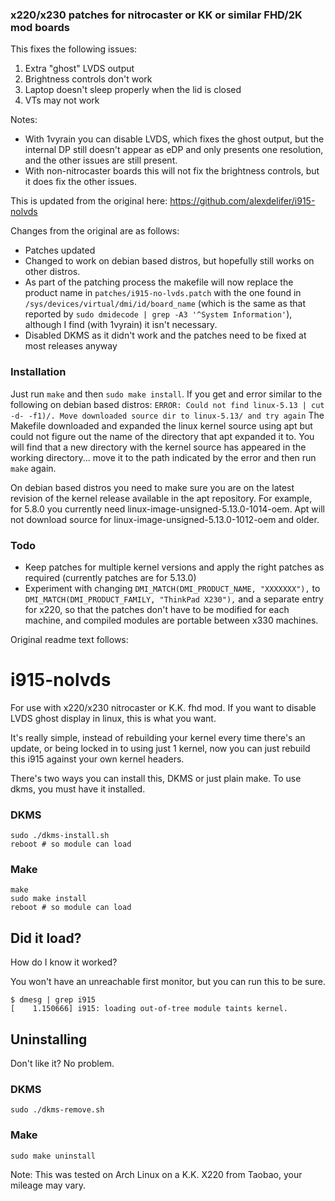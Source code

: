 ### x220/x230 patches for nitrocaster or KK or similar FHD/2K mod boards

This fixes the following issues:
1. Extra "ghost" LVDS output
2. Brightness controls don't work
3. Laptop doesn't sleep properly when the lid is closed
4. VTs may not work

Notes:
* With 1vyrain you can disable LVDS, which fixes the ghost output, but the internal DP still doesn't appear as eDP and only presents one resolution, and the other issues are still present.
* With non-nitrocaster boards this will not fix the brightness controls, but it does fix the other issues.

This is updated from the original here: https://github.com/alexdelifer/i915-nolvds

Changes from the original are as follows:
* Patches updated
* Changed to work on debian based distros, but hopefully still works on other distros.
* As part of the patching process the makefile will now replace the product name in `patches/i915-no-lvds.patch` with the one found in
`/sys/devices/virtual/dmi/id/board_name` (which is the same as that reported by `sudo dmidecode | grep -A3 '^System Information'`), although I find (with 1vyrain) it isn't necessary.
* Disabled DKMS as it didn't work and the patches need to be fixed at most releases anyway

### Installation
Just run `make` and then `sudo make install`.
If you get and error similar to the following on debian based distros:
  `ERROR: Could not find linux-5.13 | cut -d- -f1)/. Move downloaded source dir to linux-5.13/ and try again`
The Makefile downloaded and expanded the linux kernel source using apt but could not figure out the name of the directory that apt expanded it to. You will find that a new directory with the kernel source has appeared in the working directory... move it to the path indicated by the error and then run `make` again.

On debian based distros you need to make sure you are on the latest revision of the kernel release available in the apt repository. For example, for 5.8.0 you currently need linux-image-unsigned-5.13.0-1014-oem. Apt will not download source for linux-image-unsigned-5.13.0-1012-oem and older.

### Todo
* Keep patches for multiple kernel versions and apply the right patches as required (currently patches are for 5.13.0)
* Experiment with changing `DMI_MATCH(DMI_PRODUCT_NAME, "XXXXXXX"),` to `DMI_MATCH(DMI_PRODUCT_FAMILY, "ThinkPad X230"),` and a separate entry for x220, so that the patches don't have to be modified for each machine, and compiled modules are portable between x330 machines.

Original readme text follows:

# i915-nolvds

For use with x220/x230 nitrocaster or K.K. fhd mod. If you want to disable LVDS ghost display in linux, this is what you want. 

It's really simple, instead of rebuilding your kernel every time there's an update, or being locked in to using just 1 kernel, now you can just rebuild this i915 against your own kernel headers.

There's two ways you can install this, DKMS or just plain make. To use dkms, you must have it installed.

### DKMS

```
sudo ./dkms-install.sh
reboot # so module can load
```

### Make
```
make
sudo make install
reboot # so module can load
```
## Did it load?
How do I know it worked?

You won't have an unreachable first monitor, but you can run this to be sure.
``` 
$ dmesg | grep i915
[    1.150666] i915: loading out-of-tree module taints kernel.
```
## Uninstalling

Don't like it? No problem.

### DKMS
```
sudo ./dkms-remove.sh
```

### Make
```
sudo make uninstall
```

Note: This was tested on Arch Linux on a K.K. X220 from Taobao, your mileage may vary.
